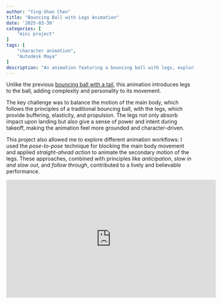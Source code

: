 ```yaml
---
author: "Ying-Shan Chen"
title: "Bouncing Ball with Legs Animation"
date: '2025-03-30'
categories: [
    "mini project"
]
tags: [
    "character animation",
    "Autodesk Maya"
]
description: "An animation featuring a bouncing ball with legs, exploring how body and limb movement interact to create balance, elasticity, and expressive power in character motion."
---
```

Unlike the previous <a href="../bouncingballwithtail">bouncing ball with a tail</a>, this animation introduces legs to the ball, adding complexity and personality to its movement.

The key challenge was to balance the motion of the main body, which follows the principles of a traditional bouncing ball, with the legs, which provide buffering, elasticity, and propulsion. The legs not only absorb impact upon landing but also give a sense of power and intent during takeoff, making the animation feel more grounded and character-driven.

This project also allowed me to explore different animation workflows: I used the <em>pose-to-pose</em> technique for blocking the main body movement and applied <em>straight-ahead action</em> to animate the secondary motion of the legs. These approaches, combined with principles like <em>anticipation</em>, <em>slow in and slow out</em>, and <em>follow through</em>, contributed to a lively and believable performance.

<p align="center"><iframe width="560" height="315" src="https://www.youtube.com/embed/YY-XtGZ4qNE?si=DrTmBRqslXkJs4Vl&autoplay=1&loop=1&playlist=YY-XtGZ4qNE" title="YouTube video player" frameborder="0" allow="accelerometer; autoplay; clipboard-write; encrypted-media; gyroscope; picture-in-picture; web-share" referrerpolicy="strict-origin-when-cross-origin" allowfullscreen></iframe></p>